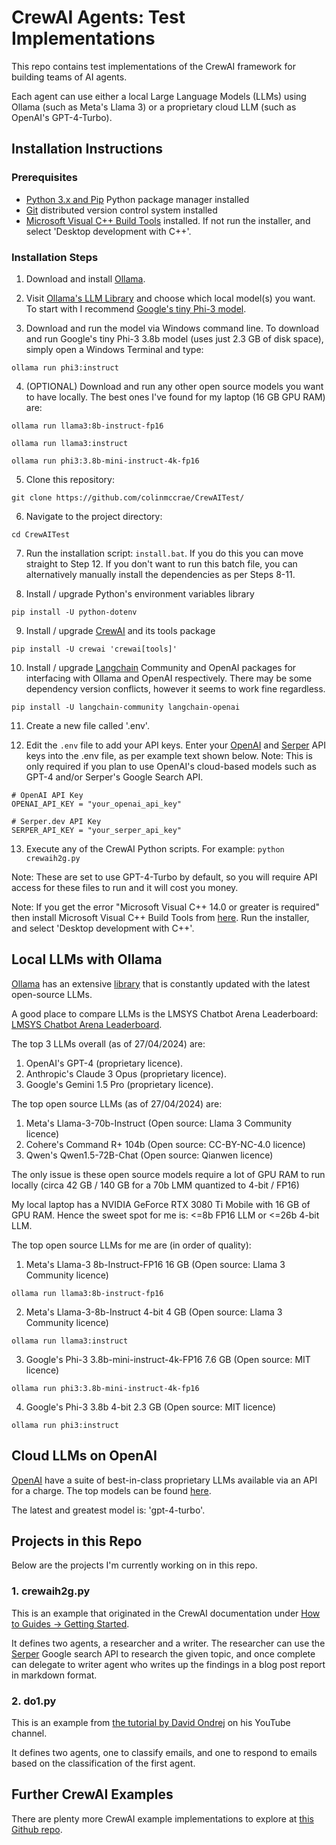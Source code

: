 # CrewAI Agents: Test Implementations

This repo contains test implementations of the CrewAI framework for building teams of AI agents.

Each agent can use either a local Large Language Models (LLMs) using Ollama (such as Meta's Llama 3) or a proprietary cloud LLM (such as OpenAI's GPT-4-Turbo).

## Installation Instructions

### Prerequisites
- [Python 3.x and Pip](https://www.python.org/) Python package manager installed
- [Git](https://git-scm.com/) distributed version control system installed
- [Microsoft Visual C++ Build Tools](https://visualstudio.microsoft.com/visual-cpp-build-tools/) installed. If not run the installer, and select 'Desktop development with C++'.

### Installation Steps

1. Download and install [Ollama](https://ollama.com/).

2. Visit [Ollama's LLM Library](https://ollama.com/library) and choose which local model(s) you want. To start with I recommend [Google's tiny Phi-3 model](https://ollama.com/library/phi3).

3. Download and run the model via Windows command line. To download and run Google's tiny Phi-3 3.8b model (uses just 2.3 GB of disk space), simply open a Windows Terminal and type:

`ollama run phi3:instruct`

4. (OPTIONAL) Download and run any other open source models you want to have locally. The best ones I've found for my laptop (16 GB GPU RAM) are:

`ollama run llama3:8b-instruct-fp16`

`ollama run llama3:instruct`

`ollama run phi3:3.8b-mini-instruct-4k-fp16`

5. Clone this repository:

`git clone https://github.com/colinmccrae/CrewAITest/`

6. Navigate to the project directory:

`cd CrewAITest`

7. Run the installation script: `install.bat`. If you do this you can move straight to Step 12. If you don't want to run this batch file, you can alternatively manually install the dependencies as per Steps 8-11.

8. Install / upgrade Python's environment variables library

```pip install -U python-dotenv```

9. Install / upgrade [CrewAI](https://www.crewai.com/) and its tools package

```pip install -U crewai 'crewai[tools]'```

10. Install / upgrade [Langchain](https://www.langchain.com/) Community and OpenAI packages for interfacing with Ollama and OpenAI respectively. There may be some dependency version conflicts, however it seems to work fine regardless.

```pip install -U langchain-community langchain-openai```

11. Create a new file called '.env'.

12. Edit the `.env` file to add your API keys. Enter your [OpenAI](https://platform.openai.com/api-keys) and [Serper](https://serper.dev/api-key) API keys into the .env file, as per example text shown below.
Note: This is only required if you plan to use OpenAI's cloud-based models such as GPT-4 and/or Serper's Google Search API.

```
# OpenAI API Key
OPENAI_API_KEY = "your_openai_api_key"

# Serper.dev API Key
SERPER_API_KEY = "your_serper_api_key"
```

13. Execute any of the CrewAI Python scripts. For example: `python crewaih2g.py`

Note: These are set to use GPT-4-Turbo by default, so you will require API access for these files to run and it will cost you money.

Note: If you get the error "Microsoft Visual C++ 14.0 or greater is required" then install Microsoft Visual C++ Build Tools from [here](https://visualstudio.microsoft.com/visual-cpp-build-tools/). Run the installer, and select 'Desktop development with C++'.



## Local LLMs with Ollama

[Ollama](https://ollama.com/) has an extensive [library](https://ollama.com/library) that is constantly updated with the latest open-source LLMs.

A good place to compare LLMs is the LMSYS Chatbot Arena Leaderboard: [LMSYS Chatbot Arena Leaderboard](https://chat.lmsys.org/?leaderboard).

The top 3 LLMs overall (as of 27/04/2024) are:
1. OpenAI's GPT-4 (proprietary licence).
2. Anthropic's Claude 3 Opus (proprietary licence).
3. Google's Gemini 1.5 Pro (proprietary licence).

The top open source LLMs (as of 27/04/2024) are:
1. Meta's Llama-3-70b-Instruct (Open source: Llama 3 Community licence)
2. Cohere's Command R+ 104b (Open source: CC-BY-NC-4.0 licence)
3. Qwen's Qwen1.5-72B-Chat (Open source: Qianwen licence)

The only issue is these open source models require a lot of GPU RAM to run locally (circa 42 GB / 140 GB for a 70b LMM quantized to 4-bit / FP16)

My local laptop has a NVIDIA GeForce RTX 3080 Ti Mobile with 16 GB of GPU RAM. Hence the sweet spot for me is: <=8b FP16 LLM or <=26b 4-bit LLM.

The top open source LLMs for me are (in order of quality):
1. Meta's Llama-3 8b-Instruct-FP16 16 GB (Open source: Llama 3 Community licence)

```ollama run llama3:8b-instruct-fp16```

2. Meta's Llama-3-8b-Instruct 4-bit 4 GB (Open source: Llama 3 Community licence)

```ollama run llama3:instruct```

3. Google's Phi-3 3.8b-mini-instruct-4k-FP16 7.6 GB (Open source: MIT licence)

```ollama run phi3:3.8b-mini-instruct-4k-fp16```

4. Google's Phi-3 3.8b 4-bit 2.3 GB (Open source: MIT licence)

```ollama run phi3:instruct```


## Cloud LLMs on OpenAI

[OpenAI](https://openai.com/) have a suite of best-in-class proprietary LLMs available via an API for a charge. The top models can be found [here](https://platform.openai.com/docs/models/gpt-4-turbo-and-gpt-4).

The latest and greatest model is: 'gpt-4-turbo'.


## Projects in this Repo

Below are the projects I'm currently working on in this repo.

### 1. crewaih2g.py

This is an example that originated in the CrewAI documentation under [How to Guides -> Getting Started](https://docs.crewai.com/how-to/Creating-a-Crew-and-kick-it-off/).

It defines two agents, a researcher and a writer. The researcher can use the [Serper](https://serper.dev/) Google search API to research the given topic, and once complete can delegate to writer agent who writes up the findings in a blog post report in markdown format.

### 2. do1.py

This is an example from [the tutorial by David Ondrej](https://www.youtube.com/watch?v=i-txsBoTJtI) on his YouTube channel.

It defines two agents, one to classify emails, and one to respond to emails based on the classification of the first agent.


## Further CrewAI Examples

There are plenty more CrewAI example implementations to explore at [this Github repo](https://github.com/joaomdmoura/crewAI-examples).
